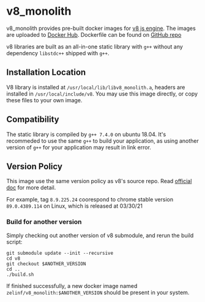 # v8_monolith

v8_monolith provides pre-built docker images for [v8 js engine][1]. The images are uploaded to [Docker Hub][2]. Dockerfile can be found on [GitHub repo][3]

v8 libraries are built as an all-in-one static library with `g++` without any dependency `libstdc++` shipped with `g++`.

## Installation Location
V8 library is installed at `/usr/local/lib/libv8_monolith.a`, headers are installed in `/usr/local/include/v8`.
You may use this image directly, or copy these files to your own image.

## Compatibility
The static library is compiled by `g++ 7.4.0` on ubuntu 18.04.
It's recommeded to use the same `g++` to build your application, as
using another version of `g++` for your application may result in link error.

## Version Policy
This image use the same version policy as v8's source repo. Read [official doc](https://v8.dev/docs/version-numbers) for more detail.

For example, tag `8.9.225.24` coorespond to chrome stable version `89.0.4389.114` on Linux, which is released at 03/30/21

### Build for another version

Simply checking out another version of v8 submodule, and rerun the build script:
```
git submodule update --init --recursive
cd v8
git checkout $ANOTHER_VERSION
cd ..
./build.sh
```
If finished successfully, a new docker image named `zelinf/v8_monolith:$ANOTHER_VERSION` should be present in your system.

[1]: https://github.com/v8/v8
[2]: https://hub.docker.com/repository/docker/zelinf/v8_monolith
[3]: https://github.com/IsumiF/v8_monolith